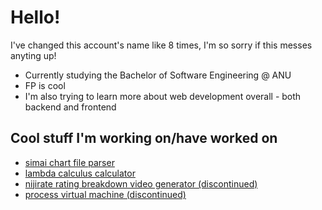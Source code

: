 # Hello!

I've changed this account's name like 8 times, I'm so sorry if this messes anyting up!

- Currently studying the Bachelor of Software Engineering @ ANU
- FP is cool 
- I'm also trying to learn more about web development overall - both backend and frontend

## Cool stuff I'm working on/have worked on
-  [simai chart file parser](https://github.com/kyubxy/simai-analyzer)
-  [lambda calculus calculator](https://github.com/kyubxy/LambdaCalc/tree/master) 
-  [nijirate rating breakdown video generator (discontinued)](https://github.com/kyubxy/nijirate)
-  [process virtual machine (discontinued)](https://github.com/kyubxy/ystar-vm)
<!--
**kyubxy/kyubxy** is a ✨ _special_ ✨ repository because its `README.md` (this file) appears on your GitHub profile.

Here are some ideas to get you started:

- 🔭 I’m currently working on ...
- 🌱 I’m currently learning ...
- 👯 I’m looking to collaborate on ...
- 🤔 I’m looking for help with ...
- 💬 Ask me about ...
- 📫 How to reach me: ...
- 😄 Pronouns: ...
- ⚡ Fun fact: ...
-->

